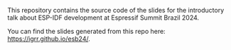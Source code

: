 This repository contains the source code of the slides for the introductory talk about ESP-IDF development at Espressif Summit Brazil 2024.

You can find the slides generated from this repo here: https://igrr.github.io/esb24/.

